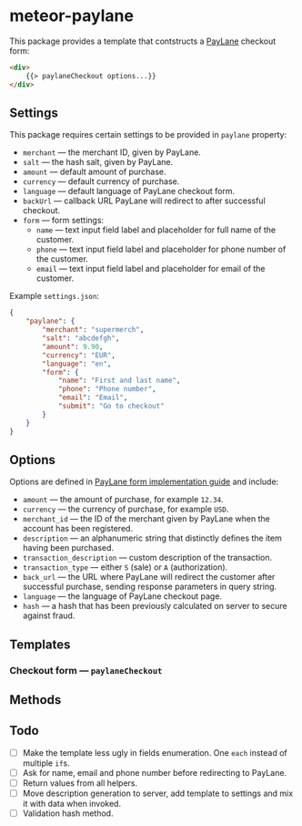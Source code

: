 # meteor-paylane

This package provides a template that contstructs a [PayLane](http://paylane.com) checkout form:

```html
<div>
    {{> paylaneCheckout options...}}
</div>
```

## Settings

This package requires certain settings to be provided in `paylane` property:

* `merchant` — the merchant ID, given by PayLane.
* `salt` — the hash salt, given by PayLane.
* `amount` — default amount of purchase.
* `currency` — default currency of purchase.
* `language` — default language of PayLane checkout form.
* `backUrl` — callback URL PayLane will redirect to after successful checkout.
* `form` — form settings:
    * `name` — text input field label and placeholder for full name of the customer.
    * `phone` — text input field label and placeholder for phone number of the customer.
    * `email` — text input field label and placeholder for email of the customer.

Example `settings.json`:

```json
{
    "paylane": {
        "merchant": "supermerch",
        "salt": "abcdefgh",
        "amount": 9.90,
        "currency": "EUR",
        "language": "en",
        "form": {
            "name": "First and last name",
            "phone": "Phone number",
            "email": "Email",
            "submit": "Go to checkout"
        }
    }
}
```

## Options

Options are defined in [PayLane form implementation guide](http://devzone.paylane.com/secure-form-guide/implementation/) and include:

* `amount` — the amount of purchase, for example `12.34`.
* `currency` — the currency of purchase, for example `USD`.
* `merchant_id` — the ID of the merchant given by PayLane when the account has been registered.
* `description` — an alphanumeric string that distinctly defines the item having been purchased.
* `transaction_description` — custom description of the transaction.
* `transaction_type` — either `S` (sale) or `A` (authorization).
* `back_url` — the URL where PayLane will redirect the customer after successful purchase, sending response parameters in query string.
* `language` — the language of PayLane checkout page.
* `hash` — a hash that has been previously calculated on server to secure against fraud.

## Templates

### Checkout form — `paylaneCheckout`

## Methods

## Todo

* [ ] Make the template less ugly in fields enumeration. One `each` instead of multiple `if`s.
* [ ] Ask for name, email and phone number before redirecting to PayLane.
* [ ] Return values from all helpers.
* [ ] Move description generation to server, add template to settings and mix it with data when invoked.
* [ ] Validation hash method.